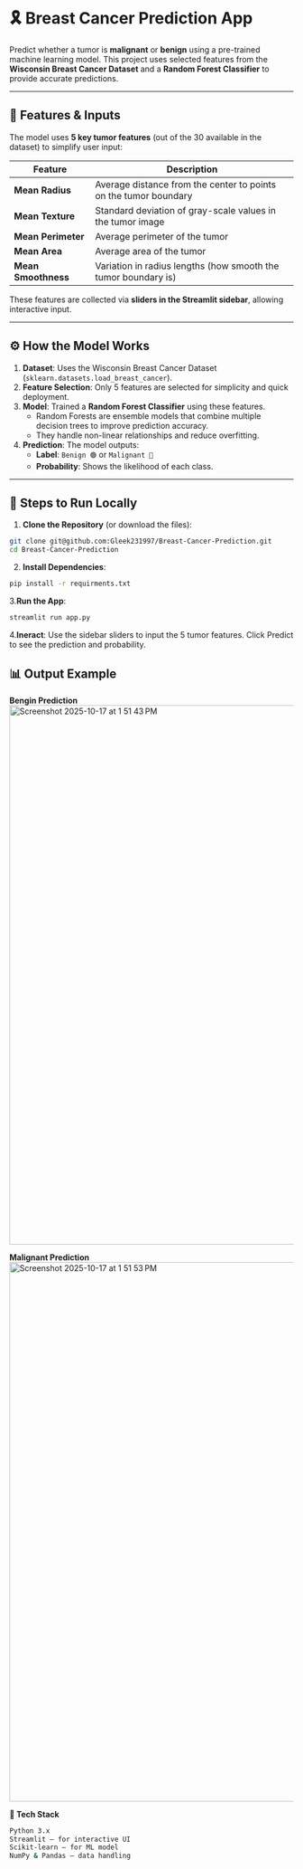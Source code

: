 # 🎗️ Breast Cancer Prediction App

Predict whether a tumor is **malignant** or **benign** using a pre-trained machine learning model. This project uses selected features from the **Wisconsin Breast Cancer Dataset** and a **Random Forest Classifier** to provide accurate predictions.

---

## 🧠 Features & Inputs

The model uses **5 key tumor features** (out of the 30 available in the dataset) to simplify user input:

| Feature             | Description                                               |
|--------------------|-----------------------------------------------------------|
| **Mean Radius**     | Average distance from the center to points on the tumor boundary |
| **Mean Texture**    | Standard deviation of gray-scale values in the tumor image |
| **Mean Perimeter**  | Average perimeter of the tumor                            |
| **Mean Area**       | Average area of the tumor                                 |
| **Mean Smoothness** | Variation in radius lengths (how smooth the tumor boundary is) |

These features are collected via **sliders in the Streamlit sidebar**, allowing interactive input.

---

## ⚙️ How the Model Works

1. **Dataset**: Uses the Wisconsin Breast Cancer Dataset (`sklearn.datasets.load_breast_cancer`).  
2. **Feature Selection**: Only 5 features are selected for simplicity and quick deployment.  
3. **Model**: Trained a **Random Forest Classifier** using these features.  
   - Random Forests are ensemble models that combine multiple decision trees to improve prediction accuracy.  
   - They handle non-linear relationships and reduce overfitting.  
4. **Prediction**: The model outputs:
   - **Label**: `Benign 🟢` or `Malignant 🔴`  
   - **Probability**: Shows the likelihood of each class.  

---

## 🏃 Steps to Run Locally

1. **Clone the Repository** (or download the files):
```bash
git clone git@github.com:Gleek231997/Breast-Cancer-Prediction.git
cd Breast-Cancer-Prediction
```
2. **Install Dependencies**:
```bash
pip install -r requirments.txt
```
3.**Run the App**:
```bash
streamlit run app.py
```
4.**Ineract**:
Use the sidebar sliders to input the 5 tumor features.
Click Predict to see the prediction and probability.

## 📊 Output Example
**Bengin Prediction**
<img width="1436" height="954" alt="Screenshot 2025-10-17 at 1 51 43 PM" src="https://github.com/user-attachments/assets/9989225a-a7fa-4b66-9b8d-2e2ce274d4a2" />


**Malignant Prediction**
<img width="1436" height="954" alt="Screenshot 2025-10-17 at 1 51 53 PM" src="https://github.com/user-attachments/assets/53454bfb-ee1e-43fa-93d3-49baa88a4ecb" />


**🔧 Tech Stack**
```bash
Python 3.x
Streamlit – for interactive UI
Scikit-learn – for ML model
NumPy & Pandas – data handling
```


